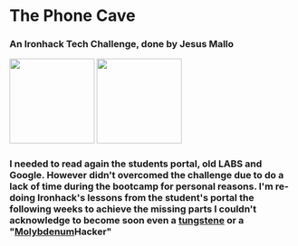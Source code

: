 # <h1>The Phone Cave</h1>
<h3>An Ironhack Tech Challenge, done by Jesus Mallo</h3><img src="https://2.bp.blogspot.com/-GK0qpqNN1so/UYm_KzqlxjI/AAAAAAAAAyQ/bZ--pkLtWQQ/s1600/Sol+%C3%BAltimo.png" width="150px" height="150px"/> <img src="https://scontent.fbcn4-1.fna.fbcdn.net/v/t31.18172-8/22770480_1500509930034747_674184417194438190_o.png?_nc_cat=101&ccb=1-5&_nc_sid=174925&_nc_ohc=ALW3xgVjqH4AX_m2IT1&_nc_ht=scontent.fbcn4-1.fna&oh=32ab78826e18b97d16b0d9e0eb76f6ff&oe=61931C52" width="150px" height="150px"/>                                                                                                             


<br/>
<h3>I needed to read again the students portal,  old LABS and Google. However didn't overcomed the challenge due to do a lack of time during the bootcamp for personal reasons.
I'm re-doing Ironhack's lessons from the student's portal the following weeks to achieve the missing parts I couldn't acknowledge to become soon even a <a href="https://tampasteel.com/what-are-the-strongest-metals/"> tungstene</a> or a "<a href="https://en.wikipedia.org/wiki/Molybdenum">Molybdenum</a>Hacker"<br/>


